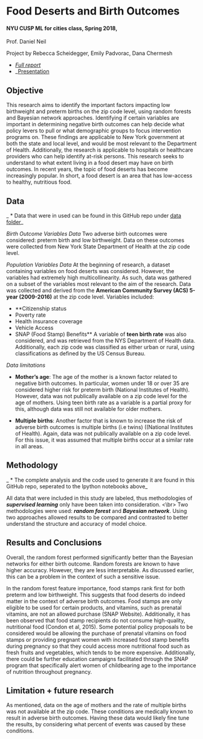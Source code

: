 # Food Deserts and Birth Outcomes
#### NYU CUSP ML for cities class, Spring 2018,
Prof. Daniel Neil

Project by Rebecca Scheidegger, Emily Padvorac, Dana Chermesh

- _[Full report](!ADD!)_
- _[Presentation](https://github.com/danachermesh/Food_Deserts_ML/blob/master/FoodDesertBirthOutcomes_MLforCities2018.pdf)

## Objective
This research aims to identify the important factors impacting low birthweight and preterm births on the zip code level, using random forests and Bayesian network approaches. Identifying if  certain variables are important in determining negative birth outcomes can help decide what policy levers to pull or what demographic groups to focus intervention programs on. These findings are applicable to New York government at both the state and local level, and would be most relevant to the Department of Health. Additionally, the research is applicable to hospitals or healthcare providers who can help identify at-risk persons. This research seeks to understand to what extent living in a food desert may have on birth outcomes. In recent years, the topic of food deserts has become increasingly popular. In short, a food desert is an area that has low-access to healthy, nutritious food.


## Data
_ * Data that were in used can be found in this GitHub repo under [data folder](https://github.com/danachermesh/Food_Deserts_ML/tree/master/data)_

_Birth Outcome Variables Data_
Two adverse birth outcomes were considered: preterm birth and low birthweight. Data on these outcomes were collected from New York State Department of Health at the zip code level.

_Population Variables Data_
At the beginning of research, a dataset containing variables on food deserts was considered. However, the variables had extremely high multicollinearity. As such, data was gathered on a subset of the variables most relevant to the aim of the research. Data was collected and derived from the **American Community Survey (ACS) 5-year (2009-2016)** at the zip code level. Variables included: 
  - **Citizenship status 
  - Poverty rate 
  - Health insurance coverage 
  - Vehicle Access 
  - SNAP (Food Stamp) Benefits**
A variable of **teen birth rate** was also considered, and was retrieved from the NYS Department of Health data. Additionally, each zip code was classified as either urban or rural, using classifications as defined by the US Census Bureau.

_Data limitations_
- **Mother’s age**: The age of the mother is a known factor related to negative birth outcomes. In particular, women under 18 or over 35 are considered higher risk for preterm birth (National Institutes of Health).  However, data was not publically available on a zip code level for the age of mothers. Using teen birth rate as a variable is a partial proxy for this, although data was still not available for older mothers.

- **Multiple births**: Another factor that is known to increase the risk of adverse birth outcomes is multiple births (i.e twins) ((National Institutes of Health). Again, data was not publically available on a zip code level.  For this issue, it was assumed that multiple births occur at a similar rate in all areas.


## Methodology
_ * The complete analysis and the code used to generate it are found in this GitHub repo, seperated to the Ipython notebooks above_

All data that were included in this study are labeled, thus methodologies of _**supervised learning**_ only have been taken into consideration. <\br>
Two methodologies were used: _**random forest**_ and _**Bayesian network**_. Using two approaches allowed results to be compared and contrasted to better understand the structure and accuracy of model choice. 


## Results and Conclusions 
Overall, the random forest performed significantly better than the Bayesian networks for either birth outcome. Random forests are known to have higher accuracy. However, they are less interpretable. As discussed earlier, this can be a problem in the context of such a sensitive issue. 

In the random forest feature importance, food stamps rank first for both preterm and low birthweight. This suggests that food deserts do indeed matter in the context of adverse birth outcomes. Food stamps are only eligible to be used for certain products, and vitamins, such as prenatal vitamins, are not an allowed purchase (SNAP Website). Additionally, it has been  observed that food stamp recipients do not consume high-quality, nutritional food (Condon et al, 2015).  Some potential policy proposals to be considered would be allowing the purchase of prenatal vitamins on food stamps or providing pregnant women with increased food stamp benefits during pregnancy so that they could access more nutritional food such as fresh fruits and vegetables, which tends to be more expensive. Additionally, there could be further education campaigns facilitated through the SNAP program that specifically alert women of childbearing age to the importance of nutrition throughout pregnancy. 

## Limitation + future research
As mentioned, data on the age of mothers and the rate of multiple births was not available at the zip code. These conditions are medically known to result in adverse birth outcomes. Having these data would likely fine tune the results, by considering what percent of events was caused by these conditions. 

